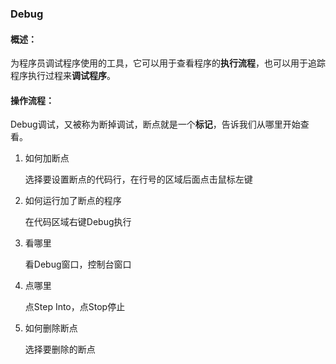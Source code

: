 ### Debug

#### 概述：

​	为程序员调试程序使用的工具，它可以用于查看程序的**执行流程**，也可以用于追踪程序执行过程来**调试程序**。

#### 操作流程：

​	Debug调试，又被称为断掉调试，断点就是一个**标记**，告诉我们从哪里开始查看。

1. 如何加断点

   选择要设置断点的代码行，在行号的区域后面点击鼠标左键

2. 如何运行加了断点的程序

   在代码区域右键Debug执行

3. 看哪里

   看Debug窗口，控制台窗口

4. 点哪里

   点Step Into，点Stop停止

5. 如何删除断点

   选择要删除的断点